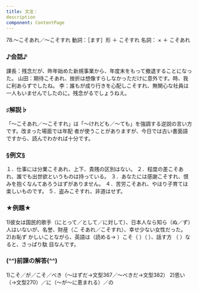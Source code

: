 ```yaml
---
title: 文法：
description
component: ContentPage
---
```



78.～こそあれ／～こそすれ
動詞：［ます］形 ＋ こそすれ
名詞： × ＋ こそあれ
### ♪会話♪
課長：残念だが、昨年始めた新規事業から、年度末をもって撤退することになった。 山田：期待こそあれ、挫折は想像すらしなかっただけに意外です。時、我に利あらずでしたね。
李：誰もが成り行きを心配しこそすれ、無関心な社員は一人もいませんでしたのに。残念がるでしょうねえ。
### ♯解説♭
「～こそあれ／～こそすれ」は「～けれども／～ても」を強調する逆説の言い方です。改まった場面では年配 者が使うことがありますが、今日では古い書面語ですから、読んでわかれば十分です。
### §例文§
１．仕事には分業こそあれ、上下、貴賎の区別はない。
２．程度の差こそあれ、誰でも出世欲というものは持っている。
３．あなたには感謝こそすれ、恨みを抱くなんてあろうはずがありません。
４．苦労こそあれ、やはり子育ては楽しいものです。
５．盗みこそすれ、非道はせず。
### ★例題★
1)彼女は国民的歌手（にとって／として／に対して）、日本人なら知ら（ぬ／ず）人はいないが、名誉、財産（こ
そあれ／こそすれ）、幸せ少ない女性だった。
2)お恥ず かしいことながら、英語は（読める→ ）こそ（ ）（ ）、話す方 （ ）なると、さっぱり駄 目なんです。
### (^^)前課の解答(^^)
1)こそ／が／こそ／べき（～はずだ→文型367／～べきだ→文型382）
2)思い（→文型270）／に（～が～に恵まれる）／の
